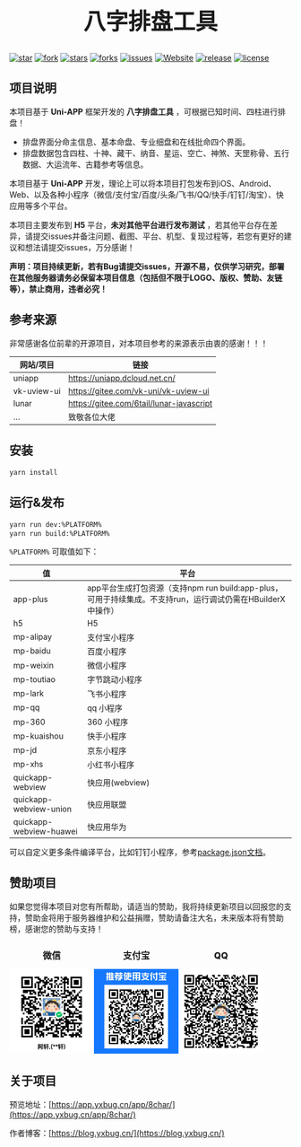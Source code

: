 <h3 align="center" style="margin: 30px 0 30px;font-weight: bold;font-size:40px;">八字排盘工具</h3>

[![star](https://gitee.com/yxbug/8Char-H5/badge/star.svg?theme=dark)](https://gitee.com/yxbug/8Char-H5/stargazers)
[![fork](https://gitee.com/yxbug/8Char-H5/badge/fork.svg?theme=dark)](https://gitee.com/yxbug/8Char-H5/members)
[![stars](https://img.shields.io/github/stars/axbug/8Char-H5?style=flat-square&logo=GitHub)](https://github.com/axbug/8Char-H5)
[![forks](https://img.shields.io/github/forks/axbug/8Char-H5?style=flat-square&logo=GitHub)](https://github.com/axbug/8Char-H5)
[![issues](https://img.shields.io/github/issues/axbug/8Char-H5?style=flat-square&logo=GitHub)](https://github.com/axbug/8Char-H5/issues)
[![Website](https://img.shields.io/badge/site-blog.yxbug.cn-blue?style=flat-square)](https://blog.yxbug.cn)
[![release](https://img.shields.io/github/v/release/axbug/8Char-H5?style=flat-square)](https://gitee.com/axbug/8Char-H5/releases)
[![license](https://img.shields.io/github/license/axbug/8Char-H5?style=flat-square)](https://en.wikipedia.org/wiki/MIT_License)

## 项目说明
本项目基于 **Uni-APP** 框架开发的 **八字排盘工具** ，可根据已知时间、四柱进行排盘！

 - 排盘界面分命主信息、基本命盘、专业细盘和在线批命四个界面。
 - 排盘数据包含四柱、十神、藏干、纳音、星运、空亡、神煞、天罡称骨、五行数据、大运流年、古籍参考等信息。

本项目基于 **Uni-APP** 开发，理论上可以将本项目打包发布到iOS、Android、Web、以及各种小程序（微信/支付宝/百度/头条/飞书/QQ/快手/钉钉/淘宝）、快应用等多个平台。

本项目主要发布到 **H5** 平台，**未对其他平台进行发布测试** ，若其他平台存在差异，请提交issues并备注问题、截图、平台、机型、复现过程等，若您有更好的建议和想法请提交issues，万分感谢！

**声明：项目持续更新，若有Bug请提交issues，开源不易，仅供学习研究，部署在其他服务器请务必保留本项目信息（包括但不限于LOGO、版权、赞助、友链等），禁止商用，违者必究！**

## 参考来源
非常感谢各位前辈的开源项目，对本项目参考的来源表示由衷的感谢！！！

| 网站/项目       | 链接                                        |
|-------------|-------------------------------------------|
| uniapp      | 	https://uniapp.dcloud.net.cn/            |
| vk-uview-ui | 	https://gitee.com/vk-uni/vk-uview-ui     |
| lunar       | 	https://gitee.com/6tail/lunar-javascript |
| …           | 	致敬各位大佬                                   |

## 安装
```shell
yarn install
```

## 运行&发布
```shell
yarn run dev:%PLATFORM%
yarn run build:%PLATFORM%
```

``%PLATFORM%`` 可取值如下：

|值|平台|
|---|---|
|app-plus|app平台生成打包资源（支持npm run build:app-plus，可用于持续集成。不支持run，运行调试仍需在HBuilderX中操作）|
|h5|H5|
|mp-alipay|支付宝小程序|
|mp-baidu|百度小程序|
|mp-weixin|微信小程序|
|mp-toutiao|字节跳动小程序|
|mp-lark|飞书小程序|
|mp-qq|qq 小程序|
|mp-360|360 小程序|
|mp-kuaishou|快手小程序|
|mp-jd|京东小程序|
|mp-xhs|小红书小程序|
|quickapp-webview|快应用(webview)|
|quickapp-webview-union|快应用联盟|
|quickapp-webview-huawei|快应用华为|

可以自定义更多条件编译平台，比如钉钉小程序，参考[package.json文档](https://uniapp.dcloud.io/collocation/package)。

## 赞助项目
如果您觉得本项目对您有所帮助，请适当的赞助，我将持续更新项目以回报您的支持，赞助金将用于服务器维护和公益捐赠，赞助请备注大名，未来版本将有赞助榜，感谢您的赞助与支持！

<div style="display: flex;width:100%;text-align: center">
    <div style="width:30%;">
        <div><span style="font-weight: 800;line-height: 3rem;font-size: 1rem;">微信</span></div>
        <div><img src="./src/static/icon/support/wechat.gif"  alt="微信赞助"/></div>
    </div>
    <div style="width:30%;">
        <div><span style="font-weight: 800;line-height: 3rem;font-size: 1rem;">支付宝</span></div>
        <div><img src="./src/static/icon/support/alipay.gif"  alt="支付宝赞助" /></div>
    </div>
    <div style="width:30%;">
        <div><span style="font-weight: 800;line-height: 3rem;font-size: 1rem;">QQ</span></div>
        <div><img src="./src/static/icon/support/qq.gif"  alt="QQ赞助" /></div>
    </div>
</div>

## 关于项目
预览地址：[https://app.yxbug.cn/app/8char/](https://app.yxbug.cn/app/8char/)

作者博客：[https://blog.yxbug.cn/](https://blog.yxbug.cn/)
